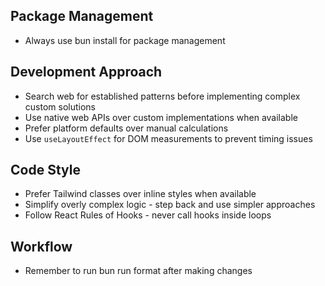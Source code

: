 ## Package Management
- Always use bun install for package management

## Development Approach
- Search web for established patterns before implementing complex custom solutions
- Use native web APIs over custom implementations when available
- Prefer platform defaults over manual calculations
- Use `useLayoutEffect` for DOM measurements to prevent timing issues

## Code Style
- Prefer Tailwind classes over inline styles when available
- Simplify overly complex logic - step back and use simpler approaches
- Follow React Rules of Hooks - never call hooks inside loops

## Workflow
- Remember to run bun run format after making changes